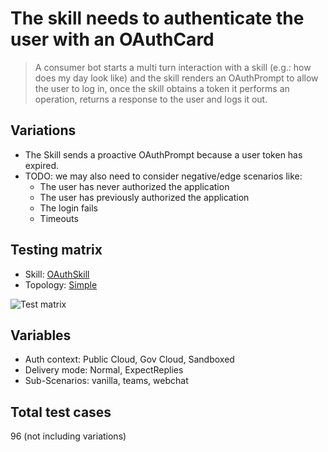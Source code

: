 # The skill needs to authenticate the user with an OAuthCard

> A consumer bot starts a multi turn interaction with a skill (e.g.: how does my day look like) and the skill renders an OAuthPrompt to allow the user to log in, once the skill obtains a token it performs an operation, returns a response to the user and logs it out.

## Variations

- The Skill sends a proactive OAuthPrompt because a user token has expired.
- TODO: we may also need to consider negative/edge scenarios like:
  - The user has never authorized the application
  - The user has previously authorized the application
  - The login fails
  - Timeouts

## Testing matrix

- Skill: [OAuthSkill](../SkillsFunctionalTesting.md#oauth-skill)
- Topology: [Simple](../SkillsFunctionalTesting.md#simple)

![Test matrix](../media/Simple.jpg)

## Variables

- Auth context: Public Cloud, Gov Cloud, Sandboxed
- Delivery mode: Normal, ExpectReplies
- Sub-Scenarios: vanilla, teams, webchat

## Total test cases

96 (not including variations)
